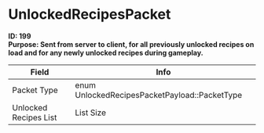 # UnlockedRecipesPacket

**ID: 199**  
**Purpose: Sent from server to client, for all previously unlocked recipes on load and for any newly unlocked recipes during gameplay.**  

<table><thead><tr><th>Field</th><th>Info</th></tr></thead><tbody>
<tr><td>Packet Type</td><td>enum UnlockedRecipesPacketPayload::PacketType</td></tr>
<tr><td>Unlocked Recipes List</td><td>List Size</td></tr>
</tbody></table>